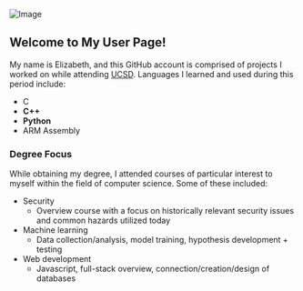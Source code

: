 ![Image](https://kpbs.media.clients.ellingtoncms.com/img/photos/2018/07/17/CAMD8290.jpg)

## Welcome to My User Page!

My name is Elizabeth, and this GitHub account is comprised of projects I worked on while attending [UCSD](https://ucsd.edu/). Languages I learned and used during this period include:

- C
- **C++**
- **Python**
- ARM Assembly

### Degree Focus

While obtaining my degree, I attended courses of particular interest to myself within the field of computer science. Some of these included:

- Security
   - Overview course with a focus on historically relevant security issues and common hazards utilized today
- Machine learning
   - Data collection/analysis, model training, hypothesis development + testing
- Web development
   - Javascript, full-stack overview, connection/creation/design of databases

